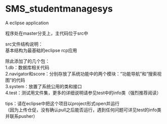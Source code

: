 # SMS_studentmanagesys
A eclipse application 
  
程序处在master分支上，主代码位于src中  
  
src文件结构说明：  
基本结构为最基础的eclipse rcp应用 
  
除此添加了的几个包：  
1.db：数据库相关代码  
2.navigator和score：分别存放了系统功能中的两个模块：“功能导航”和“搜索视图”的代码  
3.system：放置了系统公用的类和接口  
4.test：测试用文件集，更多的详细说明请参见test中的info类（强烈推荐阅读） 
  
tips：请在eclipse中把这个项目以project形式open并运行  
（因为上传仓促，没有确认pull之后能否运行，遇到任何问题可详见test的info类并联系pusher）  
